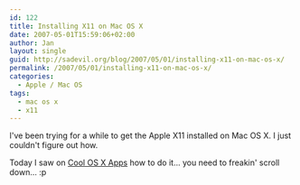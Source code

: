 ```yaml
---
id: 122
title: Installing X11 on Mac OS X
date: 2007-05-01T15:59:06+02:00
author: Jan
layout: single
guid: http://sadevil.org/blog/2007/05/01/installing-x11-on-mac-os-x/
permalink: /2007/05/01/installing-x11-on-mac-os-x/
categories:
  - Apple / Mac OS
tags:
  - mac os x
  - x11
---
```

I've been trying for a while to get the Apple X11 installed on Mac OS X. I just couldn't figure out how.

Today I saw on <a HREF="http://www.coolosxapps.net/2007/04/28/installing-x11-using-os-x-104-tiger/" TARGET="_blank">Cool OS X Apps</a> how to do it... you need to freakin' scroll down... :p